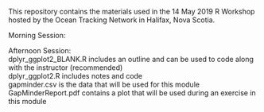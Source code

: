 This repository contains the materials used in the 14 May 2019 R Workshop hosted by the Ocean Tracking Network in Halifax, Nova Scotia.

Morning Session:  

Afternoon Session:  
dplyr_ggplot2_BLANK.R includes an outline and can be used to code along with the instructor (recommended)  
dplyr_ggplot2.R includes notes and code  
gapminder.csv is the data that will be used for this module  
GapMinderReport.pdf contains a plot that will be used during an exercise in this module  

